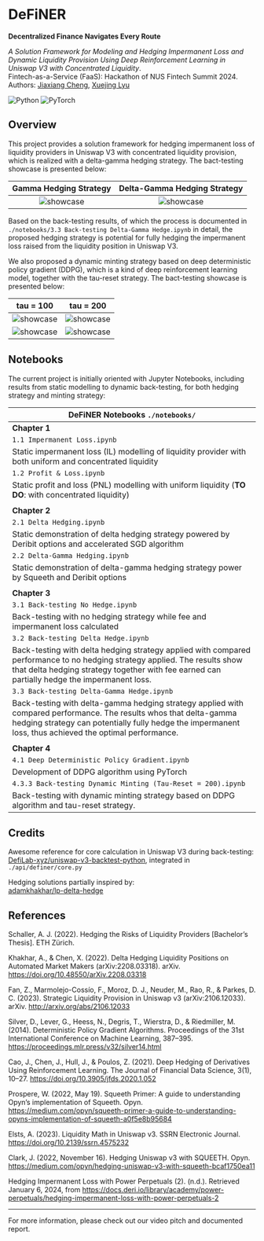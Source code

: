 # DeFiNER
**Decentralized Finance Navigates Every Route**

*A Solution Framework for Modeling and Hedging Impermanent Loss and
Dynamic Liquidity Provision Using Deep Reinforcement Learning
in Uniswap V3 with Concentrated Liquidity*.      
Fintech-as-a-Service (FaaS): Hackathon of NUS Fintech Summit 2024.     
Authors: 
[Jiaxiang Cheng](https://www.linkedin.com/in/jiaxiang-cheng/),
[Xuejing Lyu](https://www.linkedin.com/in/xuejing-lyu-752297178/)

<img alt="Python" src="https://img.shields.io/badge/python-%2314354C.svg?style=for-the-badge&logo=python&logoColor=white"/> <img alt="PyTorch" src="https://img.shields.io/badge/PyTorch-%23EE4C2C.svg?style=for-the-badge&logo=PyTorch&logoColor=white" />

## Overview

This project provides a solution framework for hedging impermanent loss of liquidity
providers in Uniswap V3 with concentrated liquidity provision, which is realized
with a delta-gamma hedging strategy. The bact-testing showcase is presented below:

[//]: # (![showcase]&#40;img/back-testing_delta-gamma_rounded.png&#41;)

|         Gamma Hedging Strategy          |             Delta-Gamma Hedging Strategy              |
|:---------------------------------------:|:-----------------------------------------------------:|
| ![showcase](img/back-testing_gamma.png) | ![showcase](img/back-testing_delta-gamma_rounded.png) |

[//]: # (![showcase]&#40;img/back-testing_delta-gamma.png&#41;)

Based on the back-testing results, 
of which the process is documented in 
`./notebooks/3.3 Back-testing Delta-Gamma Hedge.ipynb`
in detail,
the proposed hedging strategy is potential for
fully hedging the impermanent loss raised from the liquidity position in Uniswap V3.

We also proposed a dynamic minting strategy based on deep deterministic policy
gradient (DDPG), which is a kind of deep reinforcement learning model, together with
the tau-reset strategy. The bact-testing showcase is presented below:

[//]: # (![showcase]&#40;img/dynamic_minting_tau100.png&#41;)

[//]: # (![showcase]&#40;img/dynamic_minting_fee_tau100.png&#41;)

|                    tau = 100                    |                    tau = 200                    |
|:-----------------------------------------------:|:-----------------------------------------------:|
|   ![showcase](img/dynamic_minting_tau100.png)   |   ![showcase](img/dynamic_minting_tau200.png)   |
| ![showcase](img/dynamic_minting_fee_tau100.png) | ![showcase](img/dynamic_minting_fee_tau200.png) |


## Notebooks

The current project is initially oriented with Jupyter Notebooks, 
including results from static modelling to dynamic back-testing, for both
hedging strategy and minting strategy:

| DeFiNER Notebooks  `./notebooks/`                                                                                                                                                                                             | 
|-------------------------------------------------------------------------------------------------------------------------------------------------------------------------------------------------------------------------------|
| **Chapter 1**                                                                                                                                                                                                                 | 
| `1.1 Impermanent Loss.ipynb`                                                                                                                                                                                                  | 
| Static impermanent loss (IL) modelling of liquidity provider with both uniform and concentrated liquidity                                                                                                                     | 
| `1.2 Profit & Loss.ipynb`                                                                                                                                                                                                     | 
| Static profit and loss (PNL) modelling with uniform liquidity (**TO DO**: with concentrated liquidity)                                                                                                                        | 
|                                                                                                                                                                                                                               | 
| **Chapter 2**                                                                                                                                                                                                                 | 
| `2.1 Delta Hedging.ipynb`                                                                                                                                                                                                     | 
| Static demonstration of delta hedging strategy powered by Deribit options and accelerated SGD algorithm                                                                                                                       | 
| `2.2 Delta-Gamma Hedging.ipynb`                                                                                                                                                                                               | 
| Static demonstration of delta-gamma hedging strategy power by Squeeth and Deribit options                                                                                                                                     | 
|                                                                                                                                                                                                                               | 
| **Chapter 3**                                                                                                                                                                                                                 | 
| `3.1 Back-testing No Hedge.ipynb`                                                                                                                                                                                             | 
| Back-testing with no hedging strategy while fee and impermanent loss calculated                                                                                                                                               | 
| `3.2 Back-testing Delta Hedge.ipynb`                                                                                                                                                                                          | 
| Back-testing with delta hedging strategy applied with compared performance to no hedging strategy applied. The results show that delta hedging strategy together with fee earned can partially hedge the impermanent loss.    | 
| `3.3 Back-testing Delta-Gamma Hedge.ipynb`                                                                                                                                                                                    | 
| Back-testing with delta-gamma hedging strategy applied with compared performance. The results whos that delta-gamma hedging strategy can potentially fully hedge the impermanent loss, thus achieved the optimal performance. | 
|                                                                                                                                                                                                                               | 
| **Chapter 4**                                                                                                                                                                                                                 | 
| `4.1 Deep Deterministic Policy Gradient.ipynb`                                                                                                                                                                                | 
| Development of DDPG algorithm using PyTorch                                                                                                                                                                                   | 
| `4.3.3 Back-testing Dynamic Minting (Tau-Reset = 200).ipynb`                                                                                                                                                                  | 
| Back-testing with dynamic minting strategy based on DDPG algorithm and tau-reset strategy.                                                                                                                                    |

## Credits

Awesome reference for core calculation in Uniswap V3 during back-testing:    
[DefiLab-xyz/uniswap-v3-backtest-python](https://github.com/DefiLab-xyz/uniswap-v3-backtest-python), integrated in `./api/definer/core.py`

Hedging solutions partially inspired by:    
[adamkhakhar/lp-delta-hedge](https://github.com/adamkhakhar/lp-delta-hedge)

## References

Schaller, A. J. (2022). Hedging the Risks of Liquidity Providers [Bachelor’s Thesis]. ETH Zürich.

Khakhar, A., & Chen, X. (2022). Delta Hedging Liquidity Positions on Automated Market Makers (arXiv:2208.03318). arXiv. https://doi.org/10.48550/arXiv.2208.03318

Fan, Z., Marmolejo-Cossío, F., Moroz, D. J., Neuder, M., Rao, R., & Parkes, D. C. (2023). Strategic Liquidity Provision in Uniswap v3 (arXiv:2106.12033). arXiv. http://arxiv.org/abs/2106.12033

Silver, D., Lever, G., Heess, N., Degris, T., Wierstra, D., & Riedmiller, M. (2014). Deterministic Policy Gradient Algorithms. Proceedings of the 31st International Conference on Machine Learning, 387–395. https://proceedings.mlr.press/v32/silver14.html

Cao, J., Chen, J., Hull, J., & Poulos, Z. (2021). Deep Hedging of Derivatives Using Reinforcement Learning. The Journal of Financial Data Science, 3(1), 10–27. https://doi.org/10.3905/jfds.2020.1.052

Prospere, W. (2022, May 19). Squeeth Primer: A guide to understanding Opyn’s implementation of Squeeth. Opyn. https://medium.com/opyn/squeeth-primer-a-guide-to-understanding-opyns-implementation-of-squeeth-a0f5e8b95684

Elsts, A. (2023). Liquidity Math in Uniswap v3. SSRN Electronic Journal. https://doi.org/10.2139/ssrn.4575232

Clark, J. (2022, November 16). Hedging Uniswap v3 with SQUEETH. Opyn. https://medium.com/opyn/hedging-uniswap-v3-with-squeeth-bcaf1750ea11

Hedging Impermanent Loss with Power Perpetuals (2). (n.d.). Retrieved January 6, 2024, from https://docs.deri.io/library/academy/power-perpetuals/hedging-impermanent-loss-with-power-perpetuals-2

-----

For more information, please check out our video pitch and documented report.

[//]: # (```)

[//]: # (pip install "fastapi[all]")

[//]: # (```)

[//]: # (```)

[//]: # (uvicorn main:app --reload)

[//]: # (```)
[//]: # (http://127.0.0.1:8000    )
[//]: # (http://127.0.0.1:8000/docs)